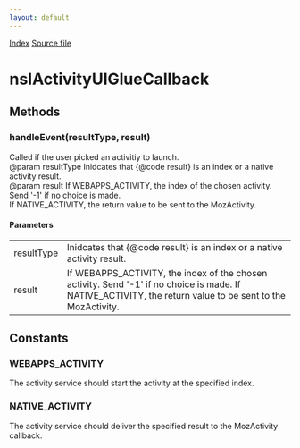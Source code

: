 ```yaml
---
layout: default
---
```

<div id='links'><a href="../index.html">Index</a>
<a href="http://dxr.mozilla.org/mozilla-central/source/dom/activities/interfaces/nsIActivityUIGlue.idl">Source file</a>
</div>

# nsIActivityUIGlueCallback #

## Methods ##

### handleEvent(resultType, result) ###
  
Called if the user picked an activitiy to launch.  
@param resultType Inidcates that {@code result} is an index or a native activity result.  
@param result     If WEBAPPS_ACTIVITY, the index of the chosen activity. Send '-1' if no choice is made.  
If NATIVE_ACTIVITY, the return value to be sent to the MozActivity.  
  

#### Parameters ####

<table>

<tr>
<td>resultType</td>
<td>Inidcates that {@code result} is an index or a native activity result.  
</td>
</tr>

<tr>
<td>result</td>
<td>If WEBAPPS_ACTIVITY, the index of the chosen activity. Send '-1' if no choice is made.  
If NATIVE_ACTIVITY, the return value to be sent to the MozActivity.  
</td>
</tr>

</table>

## Constants ##

### WEBAPPS_ACTIVITY ###
  
The activity service should start the activity at the specified index.  
  

### NATIVE_ACTIVITY ###
  
The activity service should deliver the specified result to the MozActivity callback.  
  
